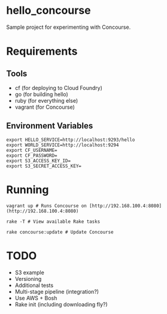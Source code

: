 # hello_concourse

Sample project for experimenting with Concourse.

# Requirements

## Tools

- cf (for deploying to Cloud Foundry)
- go (for building hello)
- ruby (for everything else)
- vagrant (for Concourse)

## Environment Variables

```
export HELLO_SERVICE=http://localhost:9293/hello
export WORLD_SERVICE=http://localhost:9294
export CF_USERNAME=
export CF_PASSWORD=
export S3_ACCESS_KEY_ID=
export S3_SECRET_ACCESS_KEY=
```

# Running

```
vagrant up # Runs Concourse on [http://192.168.100.4:8080](http://192.168.100.4:8080)

rake -T # View available Rake tasks

rake concourse:update # Update Concourse
```

# TODO

- S3 example
- Versioning
- Additional tests
- Multi-stage pipeline (integration?)
- Use AWS + Bosh
- Rake init (including downloading fly?)
